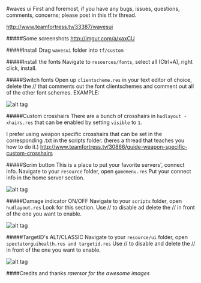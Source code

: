 #waves ui
First and foremost, if you have any bugs, issues, questions, comments, concerns; please post in this tf.tv thread.

http://www.teamfortress.tv/33387/wavesui

#####Some screenshots
http://imgur.com/a/xaxCU

#####Install
Drag `wavesui` folder into `tf/custom`

#####Install the fonts
Navigate to `resources/fonts`, select all (Ctrl+A), right click, install.

#####Switch fonts
Open up `clientscheme.res` in your text editor of choice, delete the // that comments out the font clientschemes and comment out all of the other font schemes. 
EXAMPLE:

![alt tag](http://i.imgur.com/NThd7fH.png)

#####Custom crosshairs
There are a bunch of crosshairs in `hudlayout - xhairs.res` that can be enabled by setting `visible` to `1`.

I prefer using weapon specific crosshairs that can be set in the corresponding .txt in the scripts folder.
(heres a thread that teaches you how to do it.)
http://www.teamfortress.tv/30866/guide-weapon-specific-custom-crosshairs

#####Scrim button
This is a place to put your favorite servers', connect info.
Navigate to your `resource` folder, open `gamemenu.res`
Put your connect info in the home server section.

![alt tag](http://i.imgur.com/yl9fCA6.png)

#####Damage indicator ON/OFF
Navigate to your `scripts` folder, open `hudlayout.res`
Look for this section.
Use // to disable ad delete the // in front of the one you want to enable.

![alt tag](http://i.imgur.com/BphQE7a.png)

#####TargetID's ALT/CLASSIC
Navigate to your `resource/ui` folder, open `spectatorguihealth.res and targetid.res`
Use // to disable and delete the // in front of the one you want to enable.

![alt tag](http://i.imgur.com/Yw2PGZt.png)



####Credits and thanks
_rawrsor for the awesome images_